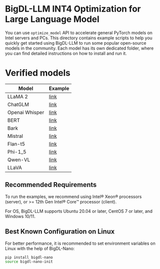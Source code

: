 # BigDL-LLM INT4 Optimization for Large Language Model
You can use `optimize_model` API to accelerate general PyTorch models on Intel servers and PCs. This directory contains example scripts to help you quickly get started using BigDL-LLM to run some popular open-source models in the community. Each model has its own dedicated folder, where you can find detailed instructions on how to install and run it.

# Verified models
| Model          | Example                                                  |
|----------------|----------------------------------------------------------|
| LLaMA 2        | [link](llama2)                                           |
| ChatGLM        | [link](chatglm)                                          | 
| Openai Whisper | [link](openai-whisper)                                   | 
| BERT           | [link](bert)                                             | 
| Bark           | [link](bark)                                             |
| Mistral        | [link](mistral)                                          |
| Flan-t5        | [link](flan-t5)                                          |
| Phi-1_5        | [link](phi-1_5)                                          |
| Qwen-VL        | [link](qwen-vl)                                          |
| LLaVA          | [link](llava)                                            |

## Recommended Requirements
To run the examples, we recommend using Intel® Xeon® processors (server), or >= 12th Gen Intel® Core™ processor (client).

For OS, BigDL-LLM supports Ubuntu 20.04 or later, CentOS 7 or later, and Windows 10/11.

## Best Known Configuration on Linux
For better performance, it is recommended to set environment variables on Linux with the help of BigDL-Nano:
```bash
pip install bigdl-nano
source bigdl-nano-init
```
